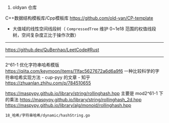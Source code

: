 1. oldyan 仓库

C++数据结构模板库/Cpp模板库
https://github.com/old-yan/CP-template

- 大值域的线性空间线段树（ `CompressedTree` 维护 0~1e18 范围的权值线段树，空间复杂度正比于操作次数）

---

https://github.dev/QuBenhao/LeetCode#Rust

---

2^61-1 优化字符串哈希模版
https://qiita.com/keymoon/items/11fac5627672a6d6a9f6
一种比较科学的字符串哈希实现方法 - cup-pyy 的文章 - 知乎
https://zhuanlan.zhihu.com/p/784510655

https://maspypy.github.io/library/string/rollinghash.hpp 主要是 mod2^61-1 下的乘法
https://maspypy.github.io/library/string/rollinghash_2d.hpp
https://maspypy.github.io/library/alg/monoid/rollinghash.hpp

`18_哈希/字符串哈希/dynamic/hashString.go`
